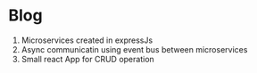 # Blog

1. Microservices created in expressJs 
2. Async communicatin using event bus between microservices
3. Small react App for CRUD operation 

